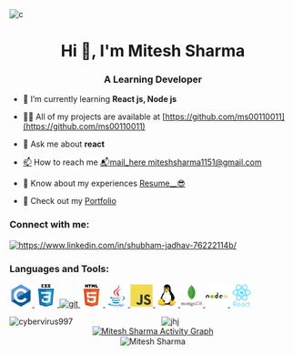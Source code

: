 <img src="https://wallpaperaccess.com/full/1102017.png" alt="c" width="100%" height="200"/>

<h1 align="center">Hi 👋, I'm Mitesh Sharma</h1>
<h3 align="center">A Learning Developer</h3>

- 🌱 I’m currently learning **React js, Node js**

- 👨‍💻 All of my projects are available at [https://github.com/ms00110011](https://github.com/ms00110011)

- 💬 Ask me about **react**

- [📫](miteshsharma1151@gmail.com) How to reach me [📬mail_here miteshsharma1151@gmail.com](miteshsharma1151@gmail.com)

- 📄 Know about my experiences [Resume__😎](https://drive.google.com/file/d/1TzVxhXAMyLrq0jfdis2Ul3h_QR-1saYl/view?usp=sharing)

- 🤩 Check out my <a href="https://miteshsharma.netlify.app/" target="_blank">Portfolio</a>

<h3 align="left">Connect with me:</h3>
<p align="left">
<a href="https://www.linkedin.com/in/miteshsharma1/" target="blank"><img align="center" src="https://raw.githubusercontent.com/rahuldkjain/github-profile-readme-generator/master/src/images/icons/Social/linked-in-alt.svg" alt="https://www.linkedin.com/in/shubham-jadhav-76222114b/" height="30" width="40" /></a>
</p>

<h3 align="left">Languages and Tools:</h3>
<p align="left"> <a href="https://www.cprogramming.com/" target="_blank" rel="noreferrer"> <img src="https://raw.githubusercontent.com/devicons/devicon/master/icons/c/c-original.svg" alt="c" width="40" height="40"/> </a> <a href="https://www.w3schools.com/css/" target="_blank" rel="noreferrer"> <img src="https://raw.githubusercontent.com/devicons/devicon/master/icons/css3/css3-original-wordmark.svg" alt="css3" width="40" height="40"/> </a> <a href="https://git-scm.com/" target="_blank" rel="noreferrer"> <img src="https://www.vectorlogo.zone/logos/git-scm/git-scm-icon.svg" alt="git" width="40" height="40"/> </a> <a href="https://www.w3.org/html/" target="_blank" rel="noreferrer"> <img src="https://raw.githubusercontent.com/devicons/devicon/master/icons/html5/html5-original-wordmark.svg" alt="html5" width="40" height="40"/> </a> <a href="https://www.java.com" target="_blank" rel="noreferrer"> <img src="https://raw.githubusercontent.com/devicons/devicon/master/icons/java/java-original.svg" alt="java" width="40" height="40"/> </a> <a href="https://developer.mozilla.org/en-US/docs/Web/JavaScript" target="_blank" rel="noreferrer"> <img src="https://raw.githubusercontent.com/devicons/devicon/master/icons/javascript/javascript-original.svg" alt="javascript" width="40" height="40"/> </a> <a href="https://www.linux.org/" target="_blank" rel="noreferrer"> <img src="https://raw.githubusercontent.com/devicons/devicon/master/icons/linux/linux-original.svg" alt="linux" width="40" height="40"/> </a> <a href="https://www.mongodb.com/" target="_blank" rel="noreferrer"> <img src="https://raw.githubusercontent.com/devicons/devicon/master/icons/mongodb/mongodb-original-wordmark.svg" alt="mongodb" width="40" height="40"/> </a> <a href="https://nodejs.org" target="_blank" rel="noreferrer"> <img src="https://raw.githubusercontent.com/devicons/devicon/master/icons/nodejs/nodejs-original-wordmark.svg" alt="nodejs" width="40" height="40"/> </a> <a href="https://reactjs.org/" target="_blank" rel="noreferrer"> <img src="https://raw.githubusercontent.com/devicons/devicon/master/icons/react/react-original-wordmark.svg" alt="react" width="40" height="40"/> </a> </p>



<div align="left">
  <p>
    <img align="left" src="https://github-readme-stats.vercel.app/api?username=ms00110011&theme=synthwave" alt="cybervirus997" width="47%" />
    <img align="right" src="https://github-readme-streak-stats.herokuapp.com/?user=ms00110011&theme=synthwave" alt="jhj" width="47%" />
  </p>
</div>
 
 
<div align="center">
<a href="https://github.com/ms00110011/github-readme-activity-graph"><img alt="Mitesh Sharma Activity Graph" src="https://activity-graph.herokuapp.com/graph?username=ms00110011&bg_color=1F222E&color=F8D866&line=F85D7F&point=FFFFFF&hide_border=true" /></a>
</div>
  
<div align="center">
   <img align="center"src="https://github-readme-stats.vercel.app/api/top-langs?username=ms00110011&theme=synthwave" alt="Mitesh Sharma" />
</div>
